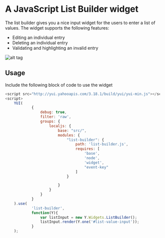 # A JavaScript List Builder widget
The list builder gives you a nice input widget for the users to enter a list of values. The widget supports the following features:
- Editing an individual entry
- Deleting an individual entry
- Validating and highlighting an invalid entry


![alt tag](https://raw.github.com/henry0sue/ListBuilder/master/screenshot/ListBuilder.png)

## Usage
Include the following block of code to use the widget
```javascript
<script src="http://yui.yahooapis.com/3.18.1/build/yui/yui-min.js"></script>
<script>
    YUI(
            {
                debug: true,
                filter: 'raw',
                groups: {
                    localjs: {
                        base: "src/",
                        modules: {
                            "list-builder": {
                                path: 'list-builder.js',
                                requires: [
                                    'base',
                                    'node',
                                    'widget',
                                    "event-key"
                                ]
                            }

                        }
                    }
                }
            }
    ).use(
            'list-builder',
            function(Y){
                var listInput = new Y.Widgets.ListBuilder();                
                listInput.render(Y.one('#list-value-input'));
            }
    );
```

